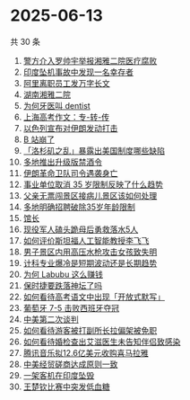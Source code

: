 # 2025-06-13

共 30 条

<!-- BEGIN -->
<!-- 最后更新时间 Fri Jun 13 2025 19:18:37 GMT+0800 (China Standard Time) -->

1. [警方介入罗帅宇举报湘雅二院医疗腐败](https://www.zhihu.com/search?q=%E8%AD%A6%E6%96%B9%E4%BB%8B%E5%85%A5%E7%BD%97%E5%B8%85%E5%AE%87%E4%B8%BE%E6%8A%A5%E6%B9%98%E9%9B%85%E4%BA%8C%E9%99%A2%E5%8C%BB%E7%96%97%E8%85%90%E8%B4%A5)
1. [印度坠机事故中发现一名幸存者](https://www.zhihu.com/search?q=%E5%8D%B0%E5%BA%A6%E5%9D%A0%E6%9C%BA%E4%BA%8B%E6%95%85%E4%B8%AD%E5%8F%91%E7%8E%B0%E4%B8%80%E5%90%8D%E5%B9%B8%E5%AD%98%E8%80%85)
1. [阿里离职员工发万字长文](https://www.zhihu.com/search?q=%E9%98%BF%E9%87%8C%E7%A6%BB%E8%81%8C%E5%91%98%E5%B7%A5%E5%8F%91%E4%B8%87%E5%AD%97%E9%95%BF%E6%96%87)
1. [湖南湘雅二院](https://www.zhihu.com/search?q=%E6%B9%96%E5%8D%97%E6%B9%98%E9%9B%85%E4%BA%8C%E9%99%A2)
1. [为何牙医叫 dentist](https://www.zhihu.com/search?q=%E4%B8%BA%E4%BD%95%E7%89%99%E5%8C%BB%E5%8F%AB%20dentist)
1. [上海高考作文：专-转-传](https://www.zhihu.com/search?q=%E4%B8%8A%E6%B5%B7%E9%AB%98%E8%80%83%E4%BD%9C%E6%96%87%EF%BC%9A%E4%B8%93-%E8%BD%AC-%E4%BC%A0)
1. [以色列宣布对伊朗发动打击](https://www.zhihu.com/search?q=%E4%BB%A5%E8%89%B2%E5%88%97%E5%AE%A3%E5%B8%83%E5%AF%B9%E4%BC%8A%E6%9C%97%E5%8F%91%E5%8A%A8%E6%89%93%E5%87%BB)
1. [B 站崩了](https://www.zhihu.com/search?q=B%20%E7%AB%99%E5%B4%A9%E4%BA%86)
1. [「洛杉矶之乱」暴露出美国制度哪些缺陷](https://www.zhihu.com/search?q=%E3%80%8C%E6%B4%9B%E6%9D%89%E7%9F%B6%E4%B9%8B%E4%B9%B1%E3%80%8D%E6%9A%B4%E9%9C%B2%E5%87%BA%E7%BE%8E%E5%9B%BD%E5%88%B6%E5%BA%A6%E5%93%AA%E4%BA%9B%E7%BC%BA%E9%99%B7)
1. [多地推出升级版禁酒令](https://www.zhihu.com/search?q=%E5%A4%9A%E5%9C%B0%E6%8E%A8%E5%87%BA%E5%8D%87%E7%BA%A7%E7%89%88%E7%A6%81%E9%85%92%E4%BB%A4)
1. [伊朗革命卫队司令遇袭身亡](https://www.zhihu.com/search?q=%E4%BC%8A%E6%9C%97%E9%9D%A9%E5%91%BD%E5%8D%AB%E9%98%9F%E5%8F%B8%E4%BB%A4%E9%81%87%E8%A2%AD%E8%BA%AB%E4%BA%A1)
1. [事业单位取消 35 岁限制反映了什么趋势](https://www.zhihu.com/search?q=%E4%BA%8B%E4%B8%9A%E5%8D%95%E4%BD%8D%E5%8F%96%E6%B6%88%2035%20%E5%B2%81%E9%99%90%E5%88%B6%E5%8F%8D%E6%98%A0%E4%BA%86%E4%BB%80%E4%B9%88%E8%B6%8B%E5%8A%BF)
1. [父亲无票闯景区接病儿景区该如何处理](https://www.zhihu.com/search?q=%E7%88%B6%E4%BA%B2%E6%97%A0%E7%A5%A8%E9%97%AF%E6%99%AF%E5%8C%BA%E6%8E%A5%E7%97%85%E5%84%BF%E6%99%AF%E5%8C%BA%E8%AF%A5%E5%A6%82%E4%BD%95%E5%A4%84%E7%90%86)
1. [多地明确招聘破除35岁年龄限制](https://www.zhihu.com/search?q=%E5%A4%9A%E5%9C%B0%E6%98%8E%E7%A1%AE%E6%8B%9B%E8%81%98%E7%A0%B4%E9%99%A435%E5%B2%81%E5%B9%B4%E9%BE%84%E9%99%90%E5%88%B6)
1. [馆长](https://www.zhihu.com/search?q=%E9%A6%86%E9%95%BF)
1. [现役军人磕头跪母后勇救落水5人](https://www.zhihu.com/search?q=%E7%8E%B0%E5%BD%B9%E5%86%9B%E4%BA%BA%E7%A3%95%E5%A4%B4%E8%B7%AA%E6%AF%8D%E5%90%8E%E5%8B%87%E6%95%91%E8%90%BD%E6%B0%B45%E4%BA%BA)
1. [如何评价斯坦福人工智能教授李飞飞](https://www.zhihu.com/search?q=%E5%A6%82%E4%BD%95%E8%AF%84%E4%BB%B7%E6%96%AF%E5%9D%A6%E7%A6%8F%E4%BA%BA%E5%B7%A5%E6%99%BA%E8%83%BD%E6%95%99%E6%8E%88%E6%9D%8E%E9%A3%9E%E9%A3%9E)
1. [男子景区内用高压水枪攻击女孩致失明](https://www.zhihu.com/search?q=%E7%94%B7%E5%AD%90%E6%99%AF%E5%8C%BA%E5%86%85%E7%94%A8%E9%AB%98%E5%8E%8B%E6%B0%B4%E6%9E%AA%E6%94%BB%E5%87%BB%E5%A5%B3%E5%AD%A9%E8%87%B4%E5%A4%B1%E6%98%8E)
1. [计科专业爆冷是短期波动还是长期趋势](https://www.zhihu.com/search?q=%E8%AE%A1%E7%A7%91%E4%B8%93%E4%B8%9A%E7%88%86%E5%86%B7%E6%98%AF%E7%9F%AD%E6%9C%9F%E6%B3%A2%E5%8A%A8%E8%BF%98%E6%98%AF%E9%95%BF%E6%9C%9F%E8%B6%8B%E5%8A%BF)
1. [为何 Labubu 这么赚钱](https://www.zhihu.com/search?q=%E4%B8%BA%E4%BD%95%20Labubu%20%E8%BF%99%E4%B9%88%E8%B5%9A%E9%92%B1)
1. [保时捷要跌落神坛了吗](https://www.zhihu.com/search?q=%E4%BF%9D%E6%97%B6%E6%8D%B7%E8%A6%81%E8%B7%8C%E8%90%BD%E7%A5%9E%E5%9D%9B%E4%BA%86%E5%90%97)
1. [如何看待高考语文中出现「开放式默写」](https://www.zhihu.com/search?q=%E5%A6%82%E4%BD%95%E7%9C%8B%E5%BE%85%E9%AB%98%E8%80%83%E8%AF%AD%E6%96%87%E4%B8%AD%E5%87%BA%E7%8E%B0%E3%80%8C%E5%BC%80%E6%94%BE%E5%BC%8F%E9%BB%98%E5%86%99%E3%80%8D)
1. [葡萄牙 7-5 击败西班牙夺冠](https://www.zhihu.com/search?q=%E8%91%A1%E8%90%84%E7%89%99%207-5%20%E5%87%BB%E8%B4%A5%E8%A5%BF%E7%8F%AD%E7%89%99%E5%A4%BA%E5%86%A0)
1. [中美第二次谈判](https://www.zhihu.com/search?q=%E4%B8%AD%E7%BE%8E%E7%AC%AC%E4%BA%8C%E6%AC%A1%E8%B0%88%E5%88%A4)
1. [如何看待游客被打副所长拉偏架被免职](https://www.zhihu.com/search?q=%E5%A6%82%E4%BD%95%E7%9C%8B%E5%BE%85%E6%B8%B8%E5%AE%A2%E8%A2%AB%E6%89%93%E5%89%AF%E6%89%80%E9%95%BF%E6%8B%89%E5%81%8F%E6%9E%B6%E8%A2%AB%E5%85%8D%E8%81%8C)
1. [如何看待婚检查出艾滋医生未告知伴侣致感染](https://www.zhihu.com/search?q=%E5%A6%82%E4%BD%95%E7%9C%8B%E5%BE%85%E5%A9%9A%E6%A3%80%E6%9F%A5%E5%87%BA%E8%89%BE%E6%BB%8B%E5%8C%BB%E7%94%9F%E6%9C%AA%E5%91%8A%E7%9F%A5%E4%BC%B4%E4%BE%A3%E8%87%B4%E6%84%9F%E6%9F%93)
1. [腾讯音乐拟12.6亿美元收购喜马拉雅](https://www.zhihu.com/search?q=%E8%85%BE%E8%AE%AF%E9%9F%B3%E4%B9%90%E6%8B%9F12.6%E4%BA%BF%E7%BE%8E%E5%85%83%E6%94%B6%E8%B4%AD%E5%96%9C%E9%A9%AC%E6%8B%89%E9%9B%85)
1. [中美经贸磋商达成原则一致](https://www.zhihu.com/search?q=%E4%B8%AD%E7%BE%8E%E7%BB%8F%E8%B4%B8%E7%A3%8B%E5%95%86%E8%BE%BE%E6%88%90%E5%8E%9F%E5%88%99%E4%B8%80%E8%87%B4)
1. [一架客机在印度坠毁](https://www.zhihu.com/search?q=%E4%B8%80%E6%9E%B6%E5%AE%A2%E6%9C%BA%E5%9C%A8%E5%8D%B0%E5%BA%A6%E5%9D%A0%E6%AF%81)
1. [王楚钦比赛中突发低血糖](https://www.zhihu.com/search?q=%E7%8E%8B%E6%A5%9A%E9%92%A6%E6%AF%94%E8%B5%9B%E4%B8%AD%E7%AA%81%E5%8F%91%E4%BD%8E%E8%A1%80%E7%B3%96)

<!-- END -->
